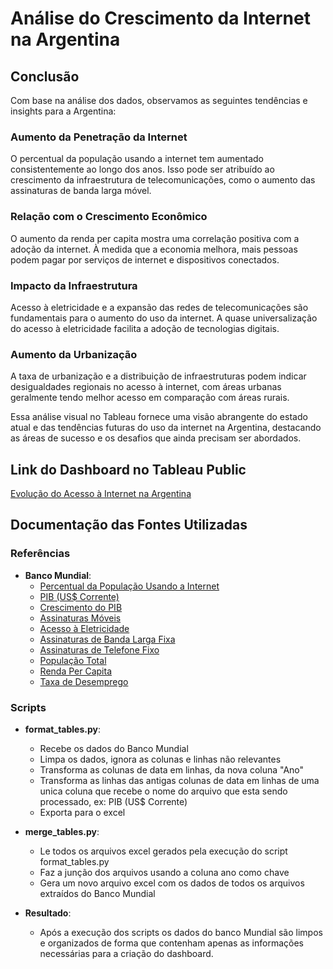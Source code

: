 # Análise do Crescimento da Internet na Argentina

## Conclusão

Com base na análise dos dados, observamos as seguintes tendências e insights para a Argentina:

### Aumento da Penetração da Internet

O percentual da população usando a internet tem aumentado consistentemente ao longo dos anos. Isso pode ser atribuído ao crescimento da infraestrutura de telecomunicações, como o aumento das assinaturas de banda larga móvel.

### Relação com o Crescimento Econômico

O aumento da renda per capita mostra uma correlação positiva com a adoção da internet. À medida que a economia melhora, mais pessoas podem pagar por serviços de internet e dispositivos conectados.

### Impacto da Infraestrutura

Acesso à eletricidade e a expansão das redes de telecomunicações são fundamentais para o aumento do uso da internet. A quase universalização do acesso à eletricidade facilita a adoção de tecnologias digitais.

### Aumento da Urbanização

A taxa de urbanização e a distribuição de infraestruturas podem indicar desigualdades regionais no acesso à internet, com áreas urbanas geralmente tendo melhor acesso em comparação com áreas rurais.

Essa análise visual no Tableau fornece uma visão abrangente do estado atual e das tendências futuras do uso da internet na Argentina, destacando as áreas de sucesso e os desafios que ainda precisam ser abordados.

## Link do Dashboard no Tableau Public

[Evolução do Acesso à Internet na Argentina](https://public.tableau.com/app/profile/vinicius.marcondes/viz/EvoluoaoAcessoInternetnaArgentina/EvoluoaoAcessoInternetnaArgentina?publish=yes)

## Documentação das Fontes Utilizadas

### Referências

- **Banco Mundial**:
  - [Percentual da População Usando a Internet](https://data.worldbank.org/indicator/IT.NET.USER.ZS)
  - [PIB (US$ Corrente)](https://data.worldbank.org/indicator/NY.GDP.MKTP.CD)
  - [Crescimento do PIB](https://data.worldbank.org/indicator/NY.GDP.MKTP.KD.ZG)
  - [Assinaturas Móveis](https://data.worldbank.org/indicator/IT.CEL.SETS.P2)
  - [Acesso à Eletricidade](https://data.worldbank.org/indicator/EG.ELC.ACCS.ZS)
  - [Assinaturas de Banda Larga Fixa](https://data.worldbank.org/indicator/IT.NET.BBND.P2)
  - [Assinaturas de Telefone Fixo](https://data.worldbank.org/indicator/IT.MLT.MAIN.P2)
  - [População Total](https://data.worldbank.org/indicator/SP.POP.TOTL)
  - [Renda Per Capita](https://data.worldbank.org/indicator/NY.GNP.PCAP.CD)
  - [Taxa de Desemprego](https://data.worldbank.org/indicator/SL.UEM.TOTL.ZS)

### Scripts

  - **format_tables.py**:
    - Recebe os dados do Banco Mundial
    - Limpa os dados, ignora as colunas e linhas não relevantes
    - Transforma as colunas de data em linhas, da nova coluna "Ano"
    - Transforma as linhas das antigas colunas de data em linhas de uma unica coluna que recebe o nome do arquivo que esta sendo processado, ex: PIB (US$ Corrente)
    - Exporta para o excel
      
  - **merge_tables.py**:
    - Le todos os arquivos excel gerados pela execução do script format_tables.py
    - Faz a junção dos arquivos usando a coluna ano como chave
    - Gera um novo arquivo excel com os dados de todos os arquivos extraídos do Banco Mundial

  - **Resultado**:
    - Após a execução dos scripts os dados do banco Mundial são limpos e organizados de forma que contenham apenas as informações necessárias para a criação do dashboard.   
  
